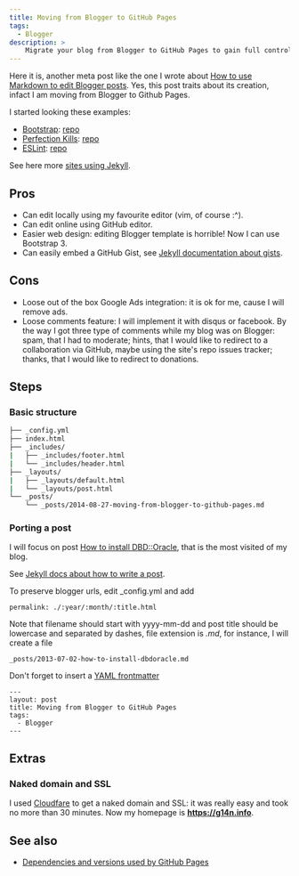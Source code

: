 ```yaml
---
title: Moving from Blogger to GitHub Pages
tags:
  - Blogger
description: >
    Migrate your blog from Blogger to GitHub Pages to gain full control on your content.
---
```


Here it is, another meta post like the one I wrote about [How to use Markdown to edit Blogger posts](http://g14n.info/2013/12/how-to-use-markdown-to-edit-blogger).
Yes, this post traits about its creation, infact I am moving from Blogger to Github Pages. 

I started looking these examples:

* [Bootstrap](http://getbootstrap.com/): [repo](hettps://github.com/twbs/bootstrap)
* [Perfection Kills](http://perfectionkills.com/): [repo](https://github.com/kangax/perfectionkills.com)
* [ESLint](http://eslint.org/): [repo](https://github.com/eslint/eslint.github.io)

See here more [sites using Jekyll](http://jekyllrb.com/docs/sites/).

## Pros

* Can edit locally using my favourite editor (vim, of course :^).
* Can edit online using GitHub editor.
* Easier web design: editing Blogger template is horrible! Now I can use Bootstrap 3.
* Can easily embed a GitHub Gist, see [Jekyll documentation about gists](http://jekyllrb.com/docs/templates/#gist).

## Cons

* Loose out of the box Google Ads integration: it is ok for me, cause I will remove ads.
* Loose comments feature: I will implement it with disqus or facebook. By the way I got three type of comments while my blog was on Blogger: spam, that I had to moderate; hints, that I would like to redirect to a collaboration via GitHub, maybe using the site's repo issues tracker; thanks, that I would like to redirect to donations.
 
## Steps

### Basic structure

```bash
├── _config.yml
├── index.html
├── _includes/
|   ├── _includes/footer.html
|   └── _includes/header.html
├── _layouts/
|   ├── _layouts/default.html
|   └── _layouts/post.html
└── _posts/
    └── _posts/2014-08-27-moving-from-blogger-to-github-pages.md
```

### Porting a post

I will focus on post [How to install DBD::Oracle](http://g14n.info/2013/07/how-to-install-dbdoracle), that is the most visited of my blog.

See [Jekyll docs about how to write a post](http://jekyllrb.com/docs/posts/).

To preserve blogger urls, edit _config.yml and add

```
permalink: ./:year/:month/:title.html
```

Note that filename should start with yyyy-mm-dd and post title should be lowercase and separated by dashes, file extension is *.md*, for instance, I will create a file

```
_posts/2013-07-02-how-to-install-dbdoracle.md
```

Don't forget to insert a [YAML frontmatter](http://jekyllrb.com/docs/frontmatter/)

```
---
layout: post
title: Moving from Blogger to GitHub Pages
tags:
  - Blogger
---
```

## Extras

### Naked domain and SSL

I used [Cloudfare](https://www.cloudflare.com/) to get a naked domain and SSL: it was really easy and took no more than 30 minutes. Now my homepage is **https://g14n.info**.

<!--## Social integration

## Comments-->

## See also

* [Dependencies and versions used by GitHub Pages][1]

  [1]: https://pages.github.com/versions/ "Dependencies and versions used by GitHub Pages"
